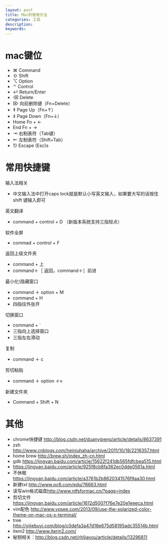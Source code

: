 ```yaml
---
layout: post
title: Mac的使用方法
categories: 工具
description: 
keywords: 
---
```



# mac键位

- ⌘ Command
- ⇧ Shift
- ⌥ Option
- ⌃ Control
- ↩︎ Return/Enter
- ⌫ Delete
- ⌦ 向前删除键（Fn+Delete）
- ⇞ Page Up（Fn+↑）
- ⇟ Page Down（Fn+↓）
- Home Fn + ←
- End Fn + →
- ⇥ 右制表符（Tab键）
- ⇤ 左制表符（Shift+Tab）
- ⎋ Escape (Esc)s

# 常用快捷键


 输入法相关
- 中文输入法中打开caps lock就是默认小写英文输入，如果要大写的话按住shift 键输入即可

英文翻译
- command + control + D （新版本系统支持三指轻点）

软件全屏
- commad + control + F

返回上级文件夹
- command + 上
- command＋［ 返回，command＋］前进

最小化\隐藏窗口
- command ＋ option + M
- command + H
- 四指往外张开

切换窗口
- command + `
- 三指向上选择窗口
- 三指左右滑动

复制
- command ＋ c

剪切粘贴
- command ＋ option ＋v

新建文件夹
- Command + Shift + N

# 其他
- chrome快捷键 <http://blog.csdn.net/duanyipeng/article/details/8637391>
- zsh  <http://www.cnblogs.com/heiniuhaha/archive/2011/10/18/2216357.html>
- home brew <http://brew.sh/index_zh-cn.html>
- gdb <https://jingyan.baidu.com/article/15622f241db565fdfcbea515.html>
- <https://jingyan.baidu.com/article/925f8cb8fa362ec0dde0561a.html>
- 不休眠 <https://jingyan.baidu.com/article/a3761b2b8620341576f9aa30.html>
- 新建txt <http://www.pc6.com/edu/76663.html>
- 读写win格式磁盘<http://www.ntfsformac.cn/?page=index>
- 剪切文件 <https://jingyan.baidu.com/article/1612d5007f76e7e20e1eeeca.html>
- vim配色 <http://www.vpsee.com/2013/09/use-the-solarized-color-theme-on-mac-os-x-terminal/>
- tree <http://yijiebuyi.com/blog/c0defa3a47d16e675d58195adc35514b.html>
- item2 <http://www.iterm2.com/>
- 秘钥相关：<http://blog.csdn.net/rhljiayou/article/details/13296811>




